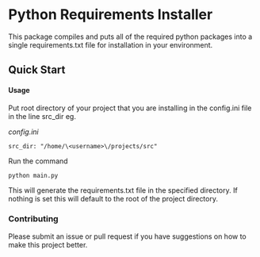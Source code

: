# Python Requirements Installer

This package compiles and puts all of the required python packages into a single requirements.txt file for installation 
in your environment.

## Quick Start

#### Usage
Put root directory of your project that you are installing in the config.ini file in the
line src_dir eg.

*config.ini*
```
src_dir: "/home/\<username>\/projects/src"
```
Run the command 
```
python main.py
```

This will generate the requirements.txt file in the specified directory.
If nothing is set this will default to the root of the project directory.


### Contributing
Please submit an issue or pull request if you have suggestions on how to make this project better.